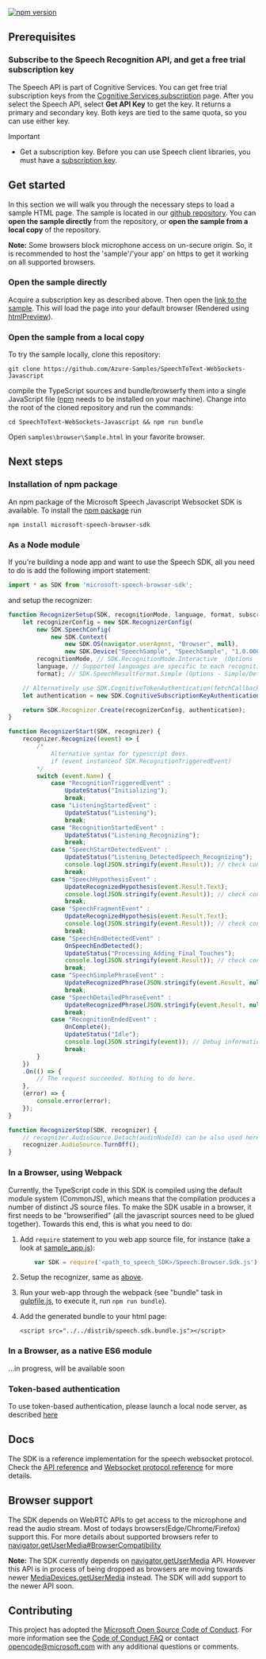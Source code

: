 [![npm version](https://badge.fury.io/js/microsoft-speech-browser-sdk.svg)](https://www.npmjs.com/package/microsoft-speech-browser-sdk)

## Prerequisites

### Subscribe to the Speech Recognition API, and get a free trial subscription key

The Speech API is part of Cognitive Services. You can get free trial subscription keys from the [Cognitive Services subscription](https://azure.microsoft.com/try/cognitive-services/) page. After you select the Speech API, select **Get API Key** to get the key. It returns a primary and secondary key. Both keys are tied to the same quota, so you can use either key.

> [!IMPORTANT]
>* Get a subscription key. Before you can use Speech client libraries, you must have a [subscription key](https://azure.microsoft.com/try/cognitive-services/).

## Get started

In this section we will walk you through the necessary steps to load a sample HTML page. The sample is located in our [github repository](https://github.com/Azure-Samples/SpeechToText-WebSockets-Javascript). You can **open the sample directly** from the repository, or **open the sample from a local copy** of the repository. 

**Note:** Some browsers block microphone access on un-secure origin. So, it is recommended to host the 'sample'/'your app' on https to get it working on all supported browsers. 

### Open the sample directly

Acquire a subscription key as described above. Then open the [link to the sample](https://htmlpreview.github.io/?https://github.com/Azure-Samples/SpeechToText-WebSockets-Javascript/blob/preview/samples/browser/Sample.html). This will load the page into your default browser (Rendered using [htmlPreview](https://github.com/htmlpreview/htmlpreview.github.com)).

### Open the sample from a local copy

To try the sample locally, clone this repository:

```
git clone https://github.com/Azure-Samples/SpeechToText-WebSockets-Javascript
```

compile the TypeScript sources and bundle/browserfy them into a single JavaScript file ([npm](https://www.npmjs.com/) needs to be installed on your machine). Change into the root of the cloned repository and run the commands:

```
cd SpeechToText-WebSockets-Javascript && npm run bundle
```

Open `samples\browser\Sample.html` in your favorite browser.

## Next steps

### Installation of npm package

An npm package of the Microsoft Speech Javascript Websocket SDK is available. To install the [npm package](https://www.npmjs.com/package/microsoft-speech-browser-sdk) run
```
npm install microsoft-speech-browser-sdk
```

### As a Node module

If you're building a node app and want to use the Speech SDK, all you need to do is add the following import statement:

```javascript
import * as SDK from 'microsoft-speech-browser-sdk';
```

<a name="reco_setup"></a>and setup the recognizer:

```javascript
function RecognizerSetup(SDK, recognitionMode, language, format, subscriptionKey) {
    let recognizerConfig = new SDK.RecognizerConfig(
        new SDK.SpeechConfig(
            new SDK.Context(
                new SDK.OS(navigator.userAgent, "Browser", null),
                new SDK.Device("SpeechSample", "SpeechSample", "1.0.00000"))),
        recognitionMode, // SDK.RecognitionMode.Interactive  (Options - Interactive/Conversation/Dictation)
        language, // Supported languages are specific to each recognition mode Refer to docs.
        format); // SDK.SpeechResultFormat.Simple (Options - Simple/Detailed)

    // Alternatively use SDK.CognitiveTokenAuthentication(fetchCallback, fetchOnExpiryCallback) for token auth
    let authentication = new SDK.CognitiveSubscriptionKeyAuthentication(subscriptionKey);

    return SDK.Recognizer.Create(recognizerConfig, authentication);
}

function RecognizerStart(SDK, recognizer) {
    recognizer.Recognize((event) => {
        /*
            Alternative syntax for typescript devs.
            if (event instanceof SDK.RecognitionTriggeredEvent)
        */
        switch (event.Name) {
            case "RecognitionTriggeredEvent" :
                UpdateStatus("Initializing");
                break;
            case "ListeningStartedEvent" :
                UpdateStatus("Listening");
                break;
            case "RecognitionStartedEvent" :
                UpdateStatus("Listening_Recognizing");
                break;
            case "SpeechStartDetectedEvent" :
                UpdateStatus("Listening_DetectedSpeech_Recognizing");
                console.log(JSON.stringify(event.Result)); // check console for other information in result
                break;
            case "SpeechHypothesisEvent" :
                UpdateRecognizedHypothesis(event.Result.Text);
                console.log(JSON.stringify(event.Result)); // check console for other information in result
                break;
            case "SpeechFragmentEvent" :
                UpdateRecognizedHypothesis(event.Result.Text);
                console.log(JSON.stringify(event.Result)); // check console for other information in result
                break;
            case "SpeechEndDetectedEvent" :
                OnSpeechEndDetected();
                UpdateStatus("Processing_Adding_Final_Touches");
                console.log(JSON.stringify(event.Result)); // check console for other information in result
                break;
            case "SpeechSimplePhraseEvent" :
                UpdateRecognizedPhrase(JSON.stringify(event.Result, null, 3));
                break;
            case "SpeechDetailedPhraseEvent" :
                UpdateRecognizedPhrase(JSON.stringify(event.Result, null, 3));
                break;
            case "RecognitionEndedEvent" :
                OnComplete();
                UpdateStatus("Idle");
                console.log(JSON.stringify(event)); // Debug information
                break;
        }
    })
    .On(() => {
        // The request succeeded. Nothing to do here.
    },
    (error) => {
        console.error(error);
    });
}

function RecognizerStop(SDK, recognizer) {
    // recognizer.AudioSource.Detach(audioNodeId) can be also used here. (audioNodeId is part of ListeningStartedEvent)
    recognizer.AudioSource.TurnOff();
}
```

### In a Browser, using Webpack

Currently, the TypeScript code in this SDK is compiled using the default module system (CommonJS), which means that the compilation produces a number of distinct JS source files. To make the SDK usable in a browser, it first needs to be "browserified" (all the javascript sources need to be glued together). Towards this end, this is what you need to do:

1. Add `require` statement to you web app source file, for instance (take a look at [sample_app.js](samples/browser/sample_app.js)):

    ```javascript
        var SDK = require('<path_to_speech_SDK>/Speech.Browser.Sdk.js');
    ```

2. Setup the recognizer, same as [above](#reco_setup).

3. Run your web-app through the webpack (see "bundle" task in [gulpfile.js](gulpfile.js), to execute it, run `npm run bundle`).

4. Add the generated bundle to your html page:

    ```
    <script src="../../distrib/speech.sdk.bundle.js"></script>
    ```

### In a Browser, as a native ES6 module

...in progress, will be available soon

### Token-based authentication

To use token-based authentication, please launch a local node server, as described [here](https://github.com/Azure-Samples/SpeechToText-WebSockets-Javascript/blob/master/samples/browser/README.md)

## Docs
The SDK is a reference implementation for the speech websocket protocol. Check the [API reference](https://docs.microsoft.com/en-us/azure/cognitive-services/speech/API-reference-rest/bingvoicerecognition#websocket) and [Websocket protocol reference](https://docs.microsoft.com/en-us/azure/cognitive-services/speech/API-reference-rest/websocketprotocol) for more details.

## Browser support
The SDK depends on WebRTC APIs to get access to the microphone and read the audio stream. Most of todays browsers(Edge/Chrome/Firefox) support this. For more details about supported browsers refer to [navigator.getUserMedia#BrowserCompatibility](https://developer.mozilla.org/en-US/docs/Web/API/Navigator/getUserMedia#Browser_compatibility)

**Note:** The SDK currently depends on [navigator.getUserMedia](https://developer.mozilla.org/en-US/docs/Web/API/Navigator/getUserMedia#Browser_compatibility) API. However this API is in process of being dropped as browsers are moving towards newer [MediaDevices.getUserMedia](https://developer.mozilla.org/en-US/docs/Web/API/MediaDevices/getUserMedia) instead. The SDK will add support to the newer API soon.

## Contributing
This project has adopted the [Microsoft Open Source Code of Conduct](https://opensource.microsoft.com/codeofconduct/). For more information see the [Code of Conduct FAQ](https://opensource.microsoft.com/codeofconduct/faq/) or contact [opencode@microsoft.com](mailto:opencode@microsoft.com) with any additional questions or comments.
